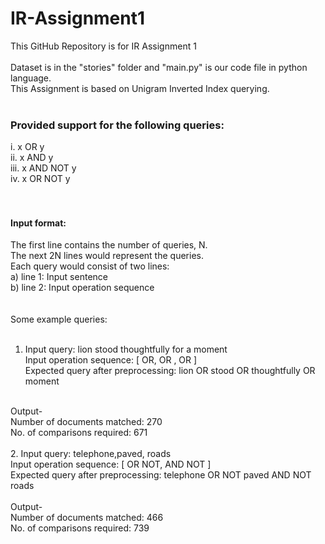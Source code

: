 # IR-Assignment1
This GitHub Repository is for IR Assignment 1 <br><br>
Dataset is in the "stories" folder and "main.py" is our code file in python language. <br>
This Assignment is based on Unigram Inverted Index querying. <br><br>

### Provided support for the following queries:  <br>
i. x OR y <br>
ii.  x AND y <br>
iii. x AND NOT y <br>
iv. x OR NOT y <br>
 <br> <br>

#### Input format:<br>
The first line contains the number of queries, N. <br>
The next 2N lines would represent the queries. <br>
Each query would consist of two lines: <br>
a) line 1: Input sentence <br>
b) line 2: Input operation sequence <br>
<br><br>
Some example queries: <br><br>

1. Input query: lion stood thoughtfully for a moment <br>
Input operation sequence: [ OR, OR , OR ] <br>
Expected query after preprocessing: lion OR stood OR thoughtfully OR moment <br>
<br>
Output-<br>
Number of documents matched: 270 <br>
No. of comparisons required: 671 <br><br>
2. Input query: telephone,paved, roads <br>
Input operation sequence: [ OR NOT, AND NOT ] <br>
Expected query after preprocessing: telephone OR NOT paved AND NOT roads <br>
<br>
Output- <br>
Number of documents matched: 466 <br>
No. of comparisons required: 739 <br>

